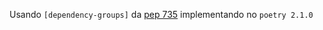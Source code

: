 Usando `[dependency-groups]` da [pep 735](https://peps.python.org/pep-0735/) implementando no `poetry 2.1.0`
